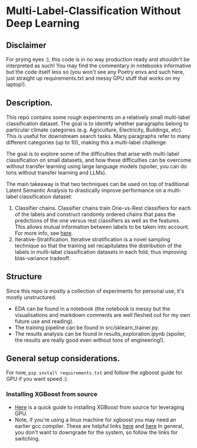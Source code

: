 # Multi-Label-Classification Without Deep Learning

## Disclaimer

For prying eyes :), this code is in no way production ready and shouldn't be interpreted as such! You may find the commentary in notebooks
informative but the code itself less so (you won't see any Poetry envs and such here, just straight up requirements.txt and messy GPU stuff that works on my laptop!).

## Description.
This repo contains some rough experiments on a relatively small multi-label classification dataset. The goal is to identify whether paragraphs belong to particular climate categories (e.g. Agriculture, Electricity, Buildings, etc). This is useful for downstream search tasks. Many paragraphs refer to many
different categories (up to 10), making this a multi-label challenge.

The goal is to explore some of the difficulties that arise
with multi-label classification on small datasets, and how these difficulties can be overcome without transfer learning using
large language models (spoiler, you can do tons without transfer learning and LLMs). 

The main takeaway is that two techniques can be used on top of traditional Latent Semantic Analysis to drastically improve performance on a multi-label classification dataset:

1. Classifier chains. Classifier chains train One-vs-Rest classifiers for each of the labels and construct randomly ordered chains that pass the predictions of
the one versus rest classifiers as well as the features. This allows mutual information between labels to be taken into account. For more info, see [here](https://scikit-learn.org/stable/auto_examples/multioutput/plot_classifier_chain_yeast.html).
2. Iterative-Stratification. Iterative stratification is a novel sampling technique so that the training set recapitulates the distribution of the labels in multi-label
classification datasets in each fold, thus improving bias-variance tradeoff.

## Structure

Since this repo is mostly a collection of experiments for personal use, it's mostly unstructured. 
* EDA can be found in a notebook (the notebook is messy 
but the visualisations and markdown comments are well fleshed out for my own future use and reading). 
* The training pipeline can be found in src/sklearn_trainer.py. 
* The results analysis can be found in results_exploration.ipynb (spoiler, the results are really good even without tons of engineering!).

## General setup considerations.

For now, ```pip install requirements.txt``` and follow the xgboost guide for GPU if you want speed :).

### Installing XGBoost from source

* [Here](https://xgboost.readthedocs.io/en/stable/build.html) is a quick guide to installing XGBoost from source for leveraging GPU.
* Note, if you're using a linux machine for xgboost you may need an earlier gcc compiler. These are helpful links [here](https://askubuntu.com/questions/1039856/downgrade-gnu-compilers-ubuntu-18-04) and [here](https://linuxconfig.org/how-to-switch-between-multiple-gcc-and-g-compiler-versions-on-ubuntu-20-04-lts-focal-fossa) In general, you don't want to downgrade for the system,
so follow the links for switching.



